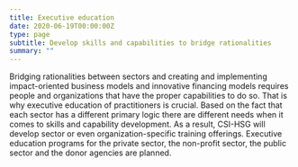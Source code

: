 ```yaml
---
title: Executive education
date: 2020-06-19T00:00:00Z
type: page
subtitle: Develop skills and capabilities to bridge rationalities
summary: ""
---
```

Bridging rationalities between sectors and creating and implementing impact-oriented business models and innovative financing models requires people and organizations that have the proper capabilities to do so. That is why executive education of practitioners is crucial. Based on the fact that each sector has a different primary logic there are different needs when it comes to skills and capability development. As a result, CSI-HSG will develop sector or even organization-specific training offerings. Executive education programs for the private sector, the non-profit sector, the public sector and the donor agencies are planned.
